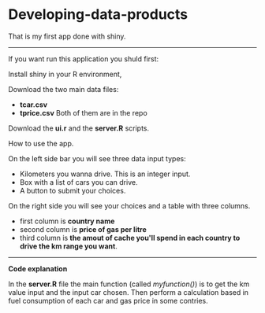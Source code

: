 Developing-data-products
========================

That is my first app done with shiny.

---
If you want run this application you shuld first:

Install shiny in your R environment,

Download the two main data files:
- **tcar.csv**
- **tprice.csv**
Both of them are in the repo

Download the **ui.r** and the **server.R** scripts.


How to use the app.

On the left side bar you will see three data input types:
- Kilometers you wanna drive. This is an integer input.
- Box with a list of cars you can drive. 
- A button to submit your choices.

On the right side you will see your choices and a table with three columns.
- first column is **country name**
- second column is **price of gas per litre**
- third column is **the amout of cache you'll spend in each country to drive the km range you want**.

---

**Code explanation**

In the **server.R** file the main function (called *myfunction()*) is to get the km value input and the input car chosen. Then perform a calculation based in fuel consumption of each car and gas price in some contries.
